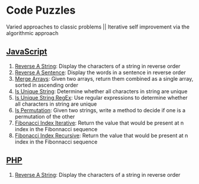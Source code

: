 # Code Puzzles

Varied approaches to classic problems || Iterative self improvement via the algorithmic approach

## [JavaScript](./JavaScript)

1. [Reverse A String](./JavaScript/reverseAString.js): Display the characters of a string in reverse order
2. [Reverse A Sentence](./JavaScript/reverseASentence.js): Display the words in a sentence in reverse order
3. [Merge Arrays](./JavaScript/mergeArrays.js): Given two arrays, return them combined as a single array, sorted in ascending order
4. [Is Unique String](./JavaScript/isUniqueString.js): Determine whether all characters in string are unique
5. [Is Unique String RegEx](./JavaScript/isUniqueStringRegEx.js): Use regular expressions to determine whether all characters in string are unique
6. [Is Permutation](./JavaScript/isPermutation.js): Given two strings, write a method to decide if one is a permutation of the other
7. [Fibonacci Index Iterative](./JavaScript/fibonacciIndexIterative.js): Return the value that would be present at n index in the Fibonnacci sequence
8. [Fibonacci Index Recursive](./JavaScript/fibonacciIndexRecursive.js): Return the value that would be present at n index in the Fibonnacci sequence


## [PHP](./PHP)

1. [Reverse A String](./PHP/reverseAString.php): Display the characters of a string in reverse order
